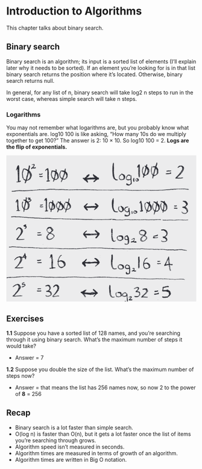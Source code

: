 # Introduction to Algorithms

This chapter talks about binary search.

## Binary search

Binary search is an algorithm; its input is a sorted list of elements  (I’ll explain later why it needs to be sorted). If an element you’re looking for is in that list binary search returns the position where it’s located. Otherwise, binary search returns null.

In general, for any list of n, binary search will take log2 n steps to run in the worst case, whereas simple search will take n steps.


### Logarithms

You may not remember what logarithms are, but you probably know what 
exponentials are. log10 100 is like asking, “How many 10s do we multiply 
together to get 100?” The answer is 2: 10 × 10. So log10 100 = 2. **Logs are the flip of exponentials.**

![alt text](image.png)


## Exercises

**1.1** Suppose you have a sorted list of 128 names, and you’re searching through it using binary search. What’s the maximum number of steps it would take?

- Answer = 7

**1.2** Suppose you double the size of the list. What’s the maximum number of steps now?

- Answer = that means the list has 256 names now, so now 2 to the power of **8** = 256


## Recap

- Binary search is a lot faster than simple search.
- O(log n) is faster than O(n), but it gets a lot faster once the list of items you’re searching through grows.
- Algorithm speed isn’t measured in seconds.
- Algorithm times are measured in terms of growth of an algorithm.
- Algorithm times are written in Big O notation.